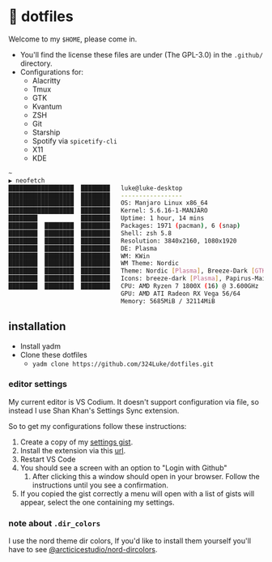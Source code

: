 # 🍙 dotfiles

Welcome to my `$HOME`, please come in.

* You'll find the license these files are under (The GPL-3.0) in the `.github/` directory.
* Configurations for:
  * Alacritty
  * Tmux
  * GTK
  * Kvantum
  * ZSH
  * Git
  * Starship
  * Spotify via `spicetify-cli`
  * X11
  * KDE

```sh
~
▶ neofetch
██████████████████  ████████   luke@luke-desktop
██████████████████  ████████   -----------------
██████████████████  ████████   OS: Manjaro Linux x86_64
██████████████████  ████████   Kernel: 5.6.16-1-MANJARO
████████            ████████   Uptime: 1 hour, 14 mins
████████  ████████  ████████   Packages: 1971 (pacman), 6 (snap)
████████  ████████  ████████   Shell: zsh 5.8
████████  ████████  ████████   Resolution: 3840x2160, 1080x1920
████████  ████████  ████████   DE: Plasma
████████  ████████  ████████   WM: KWin
████████  ████████  ████████   WM Theme: Nordic
████████  ████████  ████████   Theme: Nordic [Plasma], Breeze-Dark [GTK2/3]
████████  ████████  ████████   Icons: breeze-dark [Plasma], Papirus-Maia [GTK2/3]
████████  ████████  ████████   CPU: AMD Ryzen 7 1800X (16) @ 3.600GHz
                               GPU: AMD ATI Radeon RX Vega 56/64
                               Memory: 5685MiB / 32114MiB
```

## installation

* Install yadm
* Clone these dotfiles
  * `yadm clone https://github.com/324Luke/dotfiles.git`

### editor settings

My current editor is VS Codium. It doesn't support configuration via file, so instead I use Shan Khan's Settings Sync extension.

So to get my configurations follow these instructions:
  1. Create a copy of my [settings gist](https://gist.github.com/324Luke/39fde10578be53782788aeccea116f55).
  2. Install the extension via this [url](https://marketplace.visualstudio.com/items?itemName=Shan.code-settings-sync).
  3. Restart VS Code
  4. You should see a screen with an option to "Login with Github"
     1. After clicking this a window should open in your browser. Follow the instructions until you see a confirmation.
  5. If you copied the gist correctly a menu will open with a list of gists will appear, select the one containing my settings.

### note about `.dir_colors`

I use the nord theme dir colors, If you'd like to install them yourself you'll have to see [@arcticicestudio/nord-dircolors](https://github.com/arcticicestudio/nord-dircolors).
